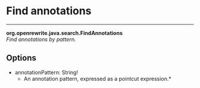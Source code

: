 # Find annotations

---
**org.openrewrite.java.search.FindAnnotations**  
*Find annotations by pattern.*
## Options
- annotationPattern: String!
	- An annotation pattern, expressed as a pointcut expression.*
